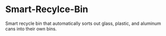 # Smart-Recylce-Bin
Smart recycle bin that automatically sorts out glass, plastic, and aluminum cans into their own bins.
